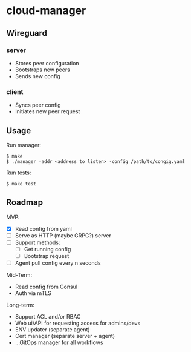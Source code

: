 # cloud-manager

## Wireguard

### server

- Stores peer configuration
- Bootstraps new peers
- Sends new config

### client

- Syncs peer config
- Initiates new peer request

## Usage

Run manager:
```shell
$ make
$ ./manager -addr <address to listen> -config /path/to/congig.yaml
```

Run tests:
```shell
$ make test
```

## Roadmap

MVP:
- [x] Read config from yaml
- [ ] Serve as HTTP (maybe GRPC?) server
- [ ] Support methods:
    - [ ] Get running config
    - [ ] Bootstrap request
- [ ] Agent pull config every n seconds

Mid-Term:
- Read config from Consul
- Auth via mTLS

Long-term:
- Support ACL and/or RBAC
- Web ui/API for requesting access for admins/devs
- ENV updater (separate agent)
- Cert manager (separate server + agent)
- ...GitOps manager for all workflows
